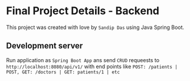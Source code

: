 # Final Project Details - Backend

This project was created with love by `Sandip Das` using Java Spring Boot.

## Development server

Run application as `Spring Boot App` ans send `CRUD` requeests to `http://localhost:8080/api/v1/` with end points like `POST: /patients | POST, GET: /doctors | GET: patients/1 | etc`
